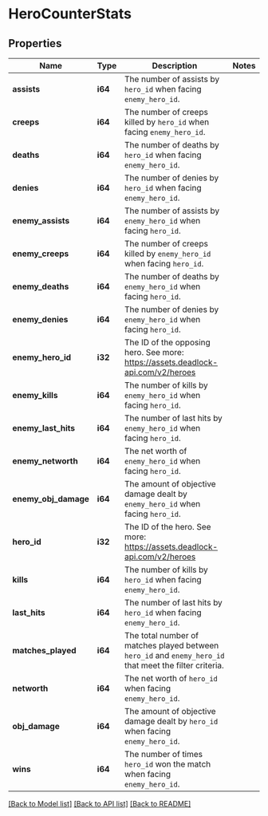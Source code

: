 # HeroCounterStats

## Properties

Name | Type | Description | Notes
------------ | ------------- | ------------- | -------------
**assists** | **i64** | The number of assists by `hero_id` when facing `enemy_hero_id`. | 
**creeps** | **i64** | The number of creeps killed by `hero_id` when facing `enemy_hero_id`. | 
**deaths** | **i64** | The number of deaths by `hero_id` when facing `enemy_hero_id`. | 
**denies** | **i64** | The number of denies by `hero_id` when facing `enemy_hero_id`. | 
**enemy_assists** | **i64** | The number of assists by `enemy_hero_id` when facing `hero_id`. | 
**enemy_creeps** | **i64** | The number of creeps killed by `enemy_hero_id` when facing `hero_id`. | 
**enemy_deaths** | **i64** | The number of deaths by `enemy_hero_id` when facing `hero_id`. | 
**enemy_denies** | **i64** | The number of denies by `enemy_hero_id` when facing `hero_id`. | 
**enemy_hero_id** | **i32** | The ID of the opposing hero. See more: <https://assets.deadlock-api.com/v2/heroes> | 
**enemy_kills** | **i64** | The number of kills by `enemy_hero_id` when facing `hero_id`. | 
**enemy_last_hits** | **i64** | The number of last hits by `enemy_hero_id` when facing `hero_id`. | 
**enemy_networth** | **i64** | The net worth of `enemy_hero_id` when facing `hero_id`. | 
**enemy_obj_damage** | **i64** | The amount of objective damage dealt by `enemy_hero_id` when facing `hero_id`. | 
**hero_id** | **i32** | The ID of the hero. See more: <https://assets.deadlock-api.com/v2/heroes> | 
**kills** | **i64** | The number of kills by `hero_id` when facing `enemy_hero_id`. | 
**last_hits** | **i64** | The number of last hits by `hero_id` when facing `enemy_hero_id`. | 
**matches_played** | **i64** | The total number of matches played between `hero_id` and `enemy_hero_id` that meet the filter criteria. | 
**networth** | **i64** | The net worth of `hero_id` when facing `enemy_hero_id`. | 
**obj_damage** | **i64** | The amount of objective damage dealt by `hero_id` when facing `enemy_hero_id`. | 
**wins** | **i64** | The number of times `hero_id` won the match when facing `enemy_hero_id`. | 

[[Back to Model list]](../README.md#documentation-for-models) [[Back to API list]](../README.md#documentation-for-api-endpoints) [[Back to README]](../README.md)


